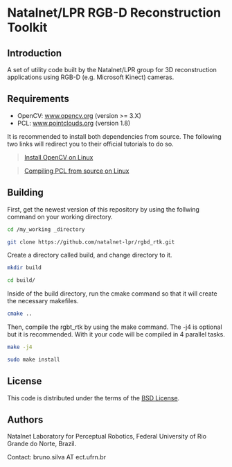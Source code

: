 # Natalnet/LPR RGB-D Reconstruction Toolkit


Introduction
------------

A set of utility code built by the Natalnet/LPR group for 3D reconstruction
applications using RGB-D (e.g. Microsoft Kinect) cameras.

Requirements
------------

- OpenCV: www.opencv.org  (version >= 3.X)
- PCL: www.pointclouds.org (version 1.8)

It is recommended to install both dependencies from source. The following two links will redirect you to their official tutorials to do so.

> [Install OpenCV on Linux](https://docs.opencv.org/3.3.1/d7/d9f/tutorial_linux_install.html#linux-installation])

> [Compiling PCL from source on Linux](http://pointclouds.org/documentation/tutorials/compiling_pcl_posix.php)

Building
------------

First, get the newest version of this repository by using the follwing command on your working directory.

```bash
cd /my_working _directory 
```

```bash
git clone https://github.com/natalnet-lpr/rgbd_rtk.git
```

Create a directory called build, and change directory to it.

```bash
mkdir build
``` 
```bash
cd build/
```

Inside of the build directory, run the cmake command so that it will create the necessary makefiles.
```bash
cmake ..
```

Then, compile the rgbt_rtk by using the make command. The -j4 is optional but it is recommended. With it your code will be compiled in 4 parallel tasks.

```bash
make -j4
```

```bash
sudo make install
```

License
------------

This code is distributed under the terms of the [BSD License](https://github.com/natalnet-lpr/rgbd_rtk/blob/master/LICENSE).


Authors
------------

Natalnet Laboratory for Perceptual Robotics, Federal University of Rio Grande do Norte, Brazil.

Contact: bruno.silva AT ect.ufrn.br